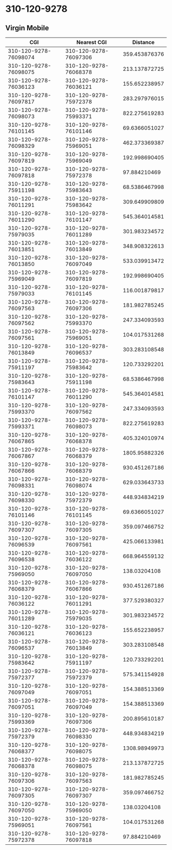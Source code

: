 # 310-120-9278
## Virgin Mobile


| CGI | Nearest CGI | Distance |
|-----|-------------|----------|
| 310-120-9278-76098074 | 310-120-9278-76097306 | 359.453876376 |
| 310-120-9278-76098075 | 310-120-9278-76068378 | 213.137872725 |
| 310-120-9278-76036123 | 310-120-9278-76036121 | 155.652238957 |
| 310-120-9278-76097817 | 310-120-9278-75972378 | 283.297976015 |
| 310-120-9278-76098073 | 310-120-9278-75993371 | 822.275619283 |
| 310-120-9278-76101145 | 310-120-9278-76101146 | 69.6366051027 |
| 310-120-9278-76098329 | 310-120-9278-75969051 | 462.373369387 |
| 310-120-9278-76097819 | 310-120-9278-75969049 | 192.998690405 |
| 310-120-9278-76097818 | 310-120-9278-75972378 | 97.884210469 |
| 310-120-9278-75911198 | 310-120-9278-75983643 | 68.5386467998 |
| 310-120-9278-76011291 | 310-120-9278-75983642 | 309.649909809 |
| 310-120-9278-76011290 | 310-120-9278-76101147 | 545.364014581 |
| 310-120-9278-75979035 | 310-120-9278-76011289 | 301.983234572 |
| 310-120-9278-76013851 | 310-120-9278-76013849 | 348.908322613 |
| 310-120-9278-76013850 | 310-120-9278-76097049 | 533.039913472 |
| 310-120-9278-75969049 | 310-120-9278-76097819 | 192.998690405 |
| 310-120-9278-75979033 | 310-120-9278-76101145 | 116.001879817 |
| 310-120-9278-76097563 | 310-120-9278-76097306 | 181.982785245 |
| 310-120-9278-76097562 | 310-120-9278-75993370 | 247.334093593 |
| 310-120-9278-76097561 | 310-120-9278-75969051 | 104.017531268 |
| 310-120-9278-76013849 | 310-120-9278-76096537 | 303.283108548 |
| 310-120-9278-75911197 | 310-120-9278-75983642 | 120.733292201 |
| 310-120-9278-75983643 | 310-120-9278-75911198 | 68.5386467998 |
| 310-120-9278-76101147 | 310-120-9278-76011290 | 545.364014581 |
| 310-120-9278-75993370 | 310-120-9278-76097562 | 247.334093593 |
| 310-120-9278-75993371 | 310-120-9278-76098073 | 822.275619283 |
| 310-120-9278-76067865 | 310-120-9278-76068378 | 405.324010974 |
| 310-120-9278-76067867 | 310-120-9278-76068379 | 1805.95882326 |
| 310-120-9278-76067866 | 310-120-9278-76068379 | 930.451267186 |
| 310-120-9278-76098331 | 310-120-9278-76098074 | 629.033643733 |
| 310-120-9278-76098330 | 310-120-9278-75972379 | 448.934834219 |
| 310-120-9278-76101146 | 310-120-9278-76101145 | 69.6366051027 |
| 310-120-9278-76097307 | 310-120-9278-76097305 | 359.097466752 |
| 310-120-9278-76096539 | 310-120-9278-76097561 | 425.066133981 |
| 310-120-9278-76096538 | 310-120-9278-76036122 | 668.964559132 |
| 310-120-9278-75969050 | 310-120-9278-76097050 | 138.03204108 |
| 310-120-9278-76068379 | 310-120-9278-76067866 | 930.451267186 |
| 310-120-9278-76036122 | 310-120-9278-76011291 | 377.529380327 |
| 310-120-9278-76011289 | 310-120-9278-75979035 | 301.983234572 |
| 310-120-9278-76036121 | 310-120-9278-76036123 | 155.652238957 |
| 310-120-9278-76096537 | 310-120-9278-76013849 | 303.283108548 |
| 310-120-9278-75983642 | 310-120-9278-75911197 | 120.733292201 |
| 310-120-9278-75972377 | 310-120-9278-75972379 | 575.341154928 |
| 310-120-9278-76097049 | 310-120-9278-76097051 | 154.388513369 |
| 310-120-9278-76097051 | 310-120-9278-76097049 | 154.388513369 |
| 310-120-9278-75993369 | 310-120-9278-76097306 | 200.895610187 |
| 310-120-9278-75972379 | 310-120-9278-76098330 | 448.934834219 |
| 310-120-9278-76068377 | 310-120-9278-76098075 | 1308.98949973 |
| 310-120-9278-76068378 | 310-120-9278-76098075 | 213.137872725 |
| 310-120-9278-76097306 | 310-120-9278-76097563 | 181.982785245 |
| 310-120-9278-76097305 | 310-120-9278-76097307 | 359.097466752 |
| 310-120-9278-76097050 | 310-120-9278-75969050 | 138.03204108 |
| 310-120-9278-75969051 | 310-120-9278-76097561 | 104.017531268 |
| 310-120-9278-75972378 | 310-120-9278-76097818 | 97.884210469 |
